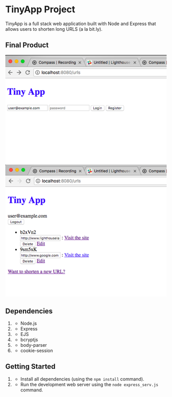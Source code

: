# TinyApp Project

TinyApp is a full stack web application built with Node and Express that allows users to shorten long URLS (a la bit.ly).

## Final Product

!["Screenshot of Tiny App homepage"](https://github.com/diaaposto/tinyapp-version2/blob/master/screenshot1.png)
!["Screenshot of logged-in user"](https://github.com/diaaposto/tinyapp-version2/blob/master/screenshot2.png)

## Dependencies

1. - Node.js
2. - Express
3. - EJS
4. - bcryptjs
5. - body-parser
6. - cookie-session

## Getting Started

1. - Install all dependencies (using the `npm install` command).
2. - Run the development web server using the `node express_serv.js` command.

